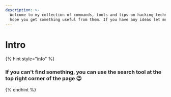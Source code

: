 ```yaml
---
description: >-
  Welcome to my collection of commands, tools and tips on hacking techniques. I
  hope you get something useful from them. If you have any ideas let me know.
---
```


# Intro

{% hint style="info" %}
### If you can't find something, you can use the search tool at the top right corner of the page 😉
{% endhint %}



